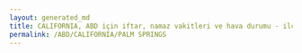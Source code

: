 ```yaml
---
layout: generated_md
title: CALIFORNIA, ABD için iftar, namaz vakitleri ve hava durumu - ilçe/eyalet seç
permalink: /ABD/CALIFORNIA/PALM SPRINGS
---
```


<script type="text/javascript">
  var country = ABD;
  var city = CALIFORNIA;
  var state = PALM SPRINGS;
  var lat = 72;
  var lon = 21;
</script>
